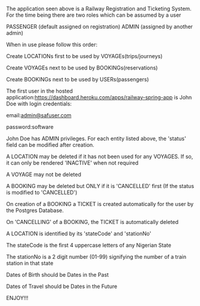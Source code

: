 The application seen above is a Railway Registration and Ticketing System.
For the time being there are two roles which can be assumed by a user

PASSENGER (default assigned on registration)
ADMIN (assigned by another admin)

When in use please follow this order:

Create LOCATIONs first to be used by VOYAGEs(trips/journeys)

Create VOYAGEs next to be used by BOOKINGs(reservations)

Create BOOKINGs next to be used by USERs(passengers)

The first user in the hosted application:https://dashboard.heroku.com/apps/railway-spring-app
is John Doe with login credentials:


email:admin@safuser.com

password:software

John Doe has ADMIN privileges.
For each entity listed above, the 'status' field can be modified after creation.

A LOCATION may be deleted if it has not been used for any VOYAGES. If so, it can only be rendered 'INACTIVE' when not required

A VOYAGE may not be deleted

A BOOKING may be deleted but ONLY if it is 'CANCELLED' first (If the status is modified to 'CANCELLED')

On creation of a BOOKING a TICKET is created automatically for the user by the Postgres Database.

On 'CANCELLING' of a BOOKING, the TICKET is automatically deleted 


A LOCATION is identified by its 'stateCode' and 'stationNo'

The stateCode is the first 4 uppercase letters of any Nigerian State

The stationNo is a 2 digit number (01-99) signifying the number of a train station in that state

Dates of Birth should be Dates in the Past

Dates of Travel should be Dates in the Future

ENJOY!!!
